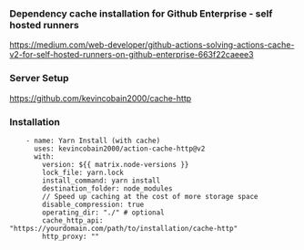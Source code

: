 ### Dependency cache installation for Github Enterprise - self hosted runners

https://medium.com/web-developer/github-actions-solving-actions-cache-v2-for-self-hosted-runners-on-github-enterprise-663f22caeee3
### Server Setup

https://github.com/kevincobain2000/cache-http
### Installation

```
    - name: Yarn Install (with cache)
      uses: kevincobain2000/action-cache-http@v2
      with:
        version: ${{ matrix.node-versions }}
        lock_file: yarn.lock
        install_command: yarn install
        destination_folder: node_modules
        // Speed up caching at the cost of more storage space
        disable_compression: true
        operating_dir: "./" # optional
        cache_http_api: "https://yourdomain.com/path/to/installation/cache-http"
        http_proxy: ""
```
